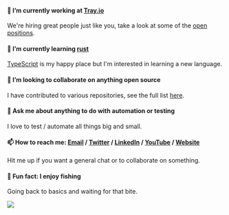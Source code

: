 #### 🔭 I’m currently working at [Tray.io](https://tray.io/)
We're hiring great people just like you, take a look at some of the [open positions](https://grnh.se/f43ac2912).

#### 🦀 I’m currently learning [rust](https://www.rust-lang.org/)
[TypeScript](https://www.typescriptlang.org/) is my happy place but I'm interested in learning a new language.

#### 👯 I’m looking to collaborate on anything open source
I have contributed to various repositories, see the full list [here](contributions.md).

#### 💬 Ask me about anything to do with automation or testing
I love to test / automate all things big and small.

#### 📫 How to reach me: [Email](mailto:thomaschaplin@outlook.com) / [Twitter](https://twitter.com/ThomasChaplin_) / [LinkedIn](https://www.linkedin.com/in/thomas-chaplin/) / [YouTube](https://www.youtube.com/channel/UCgrsESnTqiMw37T-Xh5FW-g) / [Website](https://www.thomaschaplin.me/)
Hit me up if you want a general chat or to collaborate on something.

#### 🎣 Fun fact: I enjoy fishing
Going back to basics and waiting for that bite.

![](https://komarev.com/ghpvc/?username=thomaschaplin)
